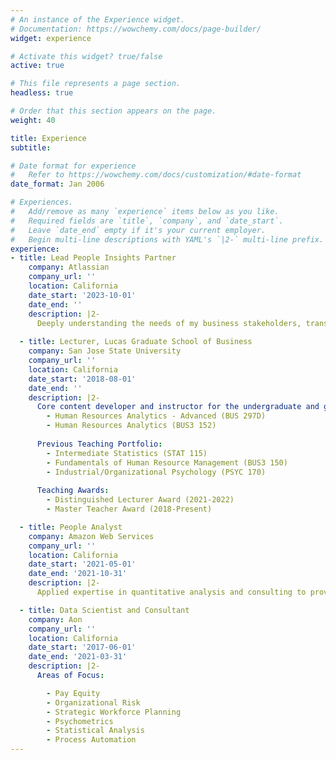 ```yaml
---
# An instance of the Experience widget.
# Documentation: https://wowchemy.com/docs/page-builder/
widget: experience

# Activate this widget? true/false
active: true

# This file represents a page section.
headless: true

# Order that this section appears on the page.
weight: 40

title: Experience
subtitle:

# Date format for experience
#   Refer to https://wowchemy.com/docs/customization/#date-format
date_format: Jan 2006

# Experiences.
#   Add/remove as many `experience` items below as you like.
#   Required fields are `title`, `company`, and `date_start`.
#   Leave `date_end` empty if it's your current employer.
#   Begin multi-line descriptions with YAML's `|2-` multi-line prefix.
experience:
- title: Lead People Insights Partner
    company: Atlassian
    company_url: ''
    location: California
    date_start: '2023-10-01'
    date_end: ''
    description: |2-
      Deeply understanding the needs of my business stakeholders, translating those needs into analytical and research projects, and delivering science-backed insights and recommendations to drive action.
 
  - title: Lecturer, Lucas Graduate School of Business
    company: San Jose State University
    company_url: ''
    location: California
    date_start: '2018-08-01'
    date_end: ''
    description: |2-
      Core content developer and instructor for the undergraduate and graduate People Analytics curriculum:
        - Human Resources Analytics - Advanced (BUS 297D)
        - Human Resources Analytics (BUS3 152)
        
      Previous Teaching Portfolio:  
        - Intermediate Statistics (STAT 115)
        - Fundamentals of Human Resource Management (BUS3 150)
        - Industrial/Organizational Psychology (PSYC 170)
      
      Teaching Awards:
        - Distinguished Lecturer Award (2021-2022)
        - Master Teacher Award (2018-Present)

  - title: People Analyst
    company: Amazon Web Services
    company_url: ''
    location: California
    date_start: '2021-05-01'
    date_end: '2021-10-31'
    description: |2-
      Applied expertise in quantitative analysis and consulting to provide actionable insights to leaders.

  - title: Data Scientist and Consultant
    company: Aon
    company_url: ''
    location: California
    date_start: '2017-06-01'
    date_end: '2021-03-31'
    description: |2-
      Areas of Focus:

        - Pay Equity
        - Organizational Risk
        - Strategic Workforce Planning
        - Psychometrics
        - Statistical Analysis
        - Process Automation
---
```

